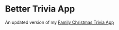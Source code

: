 # Better Trivia App

An updated version of my [Family Christmas Trivia App](https://github.com/JordanRobo/Christmas_Trivia)
